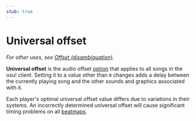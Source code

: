 ```yaml
---
stub: true
---
```


<!-- TODO: needs some explanation of the confusing negative/positive behavior and links to guide how to set it correctly -->

# Universal offset

*For other uses, see [Offset (disambiguation)](/wiki/Disambiguation/Offset).*

**Universal offset** is the audio offset [option](/wiki/Options) that applies to all songs in the osu! client. Setting it to a value other than `0` changes adds a delay between the currently playing song and the other sounds and graphics associated with it.

Each player's optimal universal offset value differs due to variations in their systems. An incorrectly determined universal offset will cause significant timing problems on all [beatmaps](/wiki/Beatmap).
